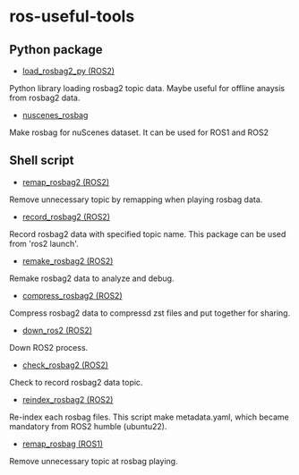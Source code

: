 # ros-useful-tools
## Python package

- [load_rosbag2_py (ROS2)](load_rosbag2_py/)

Python library loading rosbag2 topic data.
Maybe useful for offline anaysis from rosbag2 data.

- [nuscenes_rosbag](nuscenes_rosbag/)

Make rosbag for nuScenes dataset.
It can be used for ROS1 and ROS2

## Shell script

- [remap_rosbag2 (ROS2)](remap_rosbag2/)

Remove unnecessary topic by remapping when playing rosbag data.

- [record_rosbag2 (ROS2)](record_rosbag2/)

Record rosbag2 data with specified topic name.
This package can be used from 'ros2 launch'.

- [remake_rosbag2 (ROS2)](remake_rosbag2/)

Remake rosbag2 data to analyze and debug.

- [compress_rosbag2 (ROS2)](compress_rosbag2/)

Compress rosbag2 data to compressd zst files and put together for sharing.

- [down_ros2 (ROS2)](down_ros2/)

Down ROS2 process.

- [check_rosbag2 (ROS2)](check_rosbag2/)

Check to record rosbag2 data topic.

- [reindex_rosbag2 (ROS2)](reindex_rosbag2/)

Re-index each rosbag files.
This script make metadata.yaml, which became mandatory from ROS2 humble (ubuntu22).

- [remap_rosbag (ROS1)](remap_rosbag/)

Remove unnecessary topic at rosbag playing.
